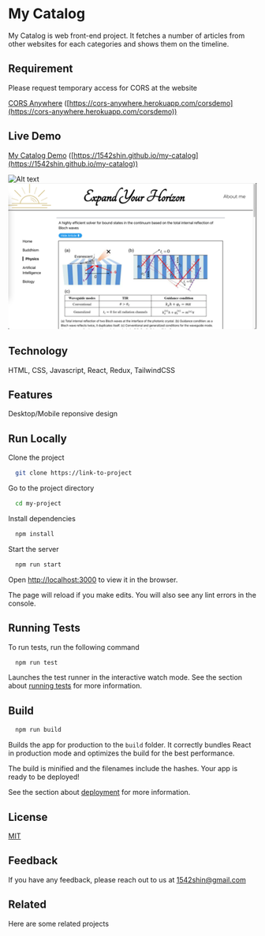 
# My Catalog

My Catalog is web front-end project.
It fetches a number of articles from other websites for each categories and shows them on the timeline.

## Requirement

Please request temporary access for CORS at the website

[CORS Anywhere](https://cors-anywhere.herokuapp.com/corsdemo) ([https://cors-anywhere.herokuapp.com/corsdemo](https://cors-anywhere.herokuapp.com/corsdemo))

## Live Demo

[My Catalog Demo](https://1542shin.github.io/my-catalog) ([https://1542shin.github.io/my-catalog](https://1542shin.github.io/my-catalog))

![Alt text](/Demo-screenshot.png )
![Alt text](/Demo-screenshot2.png )

## Technology
HTML, CSS, Javascript, React, Redux, TailwindCSS

## Features

Desktop/Mobile reponsive design


## Run Locally

Clone the project

```bash
  git clone https://link-to-project
```

Go to the project directory

```bash
  cd my-project
```

Install dependencies

```bash
  npm install
```

Start the server

```bash
  npm run start
```

Open [http://localhost:3000](http://localhost:3000) to view it in the browser.

The page will reload if you make edits.
You will also see any lint errors in the console.
## Running Tests

To run tests, run the following command

```bash
  npm run test
```

Launches the test runner in the interactive watch mode.
See the section about [running tests](https://facebook.github.io/create-react-app/docs/running-tests) for more information.

## Build


```bash
  npm run build
```
Builds the app for production to the `build` folder. 
It correctly bundles React in production mode and optimizes the build for the best performance.

The build is minified and the filenames include the hashes. 
Your app is ready to be deployed!

See the section about [deployment](https://facebook.github.io/create-react-app/docs/deployment) for more information.

## License

[MIT](https://choosealicense.com/licenses/mit/)


## Feedback

If you have any feedback, please reach out to us at 1542shin@gmail.com


## Related

Here are some related projects

